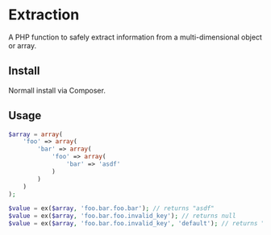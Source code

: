 # Extraction

A PHP function to safely extract information from a multi-dimensional object or array.

## Install

Normall install via Composer.

## Usage

```php
$array = array(
    'foo' => array(
        'bar' => array(
            'foo' => array(
                'bar' => 'asdf'
            )
        )
    )
);

$value = ex($array, 'foo.bar.foo.bar'); // returns "asdf"
$value = ex($array, 'foo.bar.foo.invalid_key'); // returns null
$value = ex($array, 'foo.bar.foo.invalid_key', 'default'); // returns "default"
```